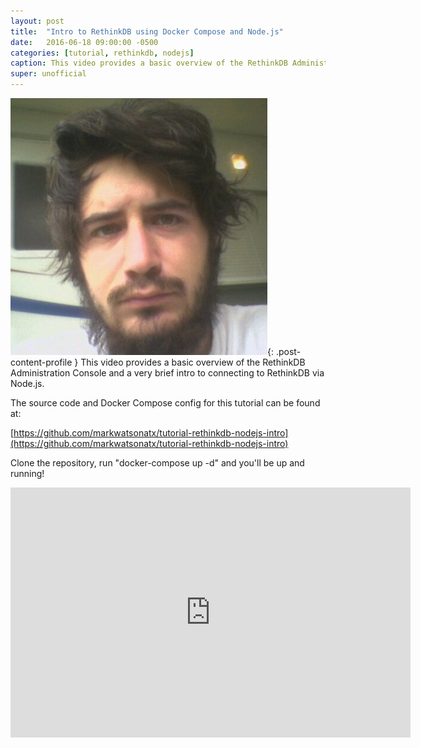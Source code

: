 ```yaml
---
layout: post
title:  "Intro to RethinkDB using Docker Compose and Node.js"
date:   2016-06-18 09:00:00 -0500
categories: [tutorial, rethinkdb, nodejs]
caption: This video provides a basic overview of the RethinkDB Administration Console and a very brief intro to connecting to RethinkDB via Node.js.
super: unofficial
---
```


![Super Unofficial](/img/profile0.jpg){: .post-content-profile } This video provides a basic overview of the RethinkDB Administration Console and a very brief intro to connecting to RethinkDB via Node.js.

The source code and Docker Compose config for this tutorial can be found at:

[https://github.com/markwatsonatx/tutorial-rethinkdb-nodejs-intro](https://github.com/markwatsonatx/tutorial-rethinkdb-nodejs-intro)

Clone the repository, run "docker-compose up -d" and you'll be up and running!

<iframe width="640" height="400" src="https://www.youtube.com/embed/G8N0Ci6bD7o" frameborder="0" allowfullscreen></iframe>